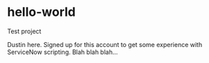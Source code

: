 # hello-world
Test project

Dustin here. Signed up for this account to get some experience with ServiceNow scripting. Blah blah blah...
